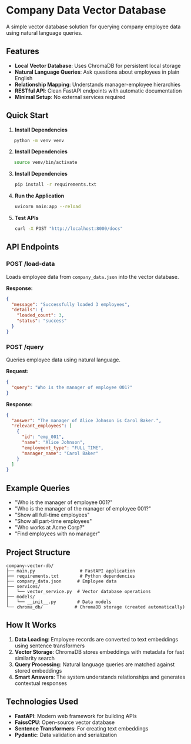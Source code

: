 # Company Data Vector Database

A simple vector database solution for querying company employee data using natural language queries.

## Features

- **Local Vector Database**: Uses ChromaDB for persistent local storage
- **Natural Language Queries**: Ask questions about employees in plain English
- **Relationship Mapping**: Understands manager-employee hierarchies
- **RESTful API**: Clean FastAPI endpoints with automatic documentation
- **Minimal Setup**: No external services required

## Quick Start

1. **Install Dependencies**
```bash
   python -m venv venv
   ```

2. **Install Dependencies**
```bash
   source venv/bin/activate
   ```

3. **Install Dependencies**
   ```bash
   pip install -r requirements.txt
   ```

4. **Run the Application**
   ```bash
   uvicorn main:app --reload
   ```

6. **Test APIs**
   ```bash
   curl -X POST "http://localhost:8000/docs"
   ```

## API Endpoints

### POST /load-data
Loads employee data from `company_data.json` into the vector database.

**Response:**
```json
{
  "message": "Successfully loaded 3 employees",
  "details": {
    "loaded_count": 3,
    "status": "success"
  }
}
```

### POST /query
Queries employee data using natural language.

**Request:**
```json
{
  "query": "Who is the manager of employee 001?"
}
```

**Response:**
```json
{
  "answer": "The manager of Alice Johnson is Carol Baker.",
  "relevant_employees": [
    {
      "id": "emp_001",
      "name": "Alice Johnson",
      "employment_type": "FULL_TIME",
      "manager_name": "Carol Baker"
    }
  ]
}
```

## Example Queries

- "Who is the manager of employee 001?"
- "Who is the manager of the manager of employee 001?"
- "Show all full-time employees"
- "Show all part-time employees"
- "Who works at Acme Corp?"
- "Find employees with no manager"

## Project Structure

```
company-vector-db/
├── main.py                 # FastAPI application
├── requirements.txt        # Python dependencies
├── company_data.json      # Employee data
├── services/
│   └── vector_service.py  # Vector database operations
├── models/
│   └── __init__.py        # Data models
└── chroma_db/            # ChromaDB storage (created automatically)
```

## How It Works

1. **Data Loading**: Employee records are converted to text embeddings using sentence transformers
2. **Vector Storage**: ChromaDB stores embeddings with metadata for fast similarity search
3. **Query Processing**: Natural language queries are matched against stored embeddings
4. **Smart Answers**: The system understands relationships and generates contextual responses

## Technologies Used

- **FastAPI**: Modern web framework for building APIs
- **FaissCPU**: Open-source vector database
- **Sentence Transformers**: For creating text embeddings
- **Pydantic**: Data validation and serialization

